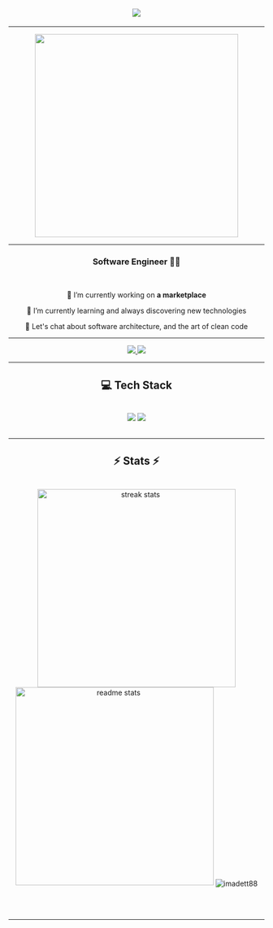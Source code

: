 <h1 align="center">
<img src="https://readme-typing-svg.herokuapp.com/?font=Righteous&size=35&center=true&vCenter=true&width=500&height=70&duration=4000&lines=Hi+!+👋;+I'm+Imad+Ettamen!;+From+Morocco+🤞" />
</h1>

 <hr/>

<p align="center">
  <img src="https://ik.imagekit.io/dresma/Dresma_Library/Senior-Software_1Yc9yhzGz.gif" width="400">
</p>



 <hr/>

<h3 align="center">Software Engineer 🧑‍💻</h3>

<br/>


<div align="center">
 
 🔭 I’m currently working on **a marketplace**
 
 🌱 I’m currently learning and always discovering new technologies

 💬 Let's chat about software architecture, and the art of clean code



 </div>

  <hr/>
  

<div align="center"> 
  <a href="imadettamen18@gmail.com">
    <img src="https://img.shields.io/badge/Gmail-333333?style=for-the-badge&logo=gmail&logoColor=red" />
  </a>
  <a href="https://www.linkedin.com/in/imadettamen88/" target="_blank">
    <img src="https://img.shields.io/badge/LinkedIn-0077B5?style=for-the-badge&logo=linkedin&logoColor=white" target="_blank" />
  </a>
</div>

 <hr/>

 

<h2 align="center"> 💻 Tech Stack </h2>
<br/>

<div align="center">
    <img src="https://skillicons.dev/icons?i=dotnet,spring,express,java,cs,javascript,typescript,react,angular,flutter,docker,kafka,grafana,git" />
    <img src="https://skillicons.dev/icons?i=firebase,mongodb,mysql,redux,rabbitmq" />
</div>

<br/>




<hr/>

<h2 align="center">⚡ Stats ⚡</h2>
<br>
<div align=center>
<div align=center>
  <img width=390 src="https://github-readme-streak-stats-salesp07.vercel.app/?user=imadett88&count_private=true&theme=react&border_radius=10" alt="streak stats"/>
  <img width=390 src="https://github-readme-stats-salesp07.vercel.app/api?username=imadett88&count_private=true&show_icons=true&theme=react&rank_icon=github&border_radius=10" alt="readme stats" />
  <img align="center" src="https://github-readme-stats.vercel.app/api/top-langs?username=imadett88&show_icons=true&locale=en&layout=compact" alt="imadett88" />

</div>

<br/><br/>

<hr/>

<br/>

